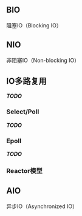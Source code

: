 ## BIO

阻塞IO（Blocking IO）

## NIO

非阻塞IO（Non-blocking IO）

## IO多路复用

***TODO***

### Select/Poll

***TODO***

### Epoll

***TODO***

### Reactor模型



## AIO

异步IO（Asynchronized IO）